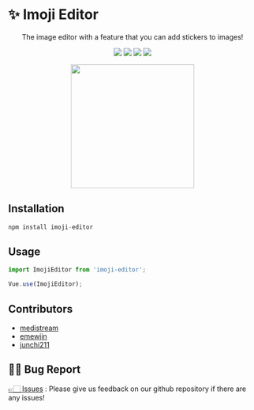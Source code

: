 # ✨ Imoji Editor

<p align="center">
The image editor with a feature that you can add stickers to images!
</p>
<p align="center">
<img src="https://img.shields.io/static/v1?label=version&message=0.1.0&color=red">
<img src="https://img.shields.io/static/v1?label=javascript&message=ES6&color=yellow">
<img src="https://img.shields.io/static/v1?label=vue&message=2.x&color=green">
<img src="https://img.shields.io/static/v1?label=license&message=MIT,CC&color=blue">
</p>
<p align="center">
<img width="250px" src="https://github.com/medistream-team/imoji-editor/raw/master/public/editor2.gif">
</p>

## Installation

```jsx
npm install imoji-editor
```

## Usage

```jsx
import ImojiEditor from 'imoji-editor';

Vue.use(ImojiEditor);
```

## Contributors

- [medistream](https://github.com/medistream-team)
- [emewjin](https://github.com/emewjin)
- [junchi211](https://github.com/junchi211)

## 🙏🏻 Bug Report

[👉🏻 Issues](https://github.com/medistream-team/imoji-editor/issues)
: Please give us feedback on our github repository if there are any issues!
